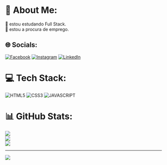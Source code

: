 # 💫 About Me:
🔭 estou estudando Full Stack.<br>🌱 estou a procura de emprego.<br>


## 🌐 Socials:
[![Facebook](https://img.shields.io/badge/Facebook-%231877F2.svg?logo=Facebook&logoColor=white)](https://facebook.com/https://www.facebook.com/profile.php?id=100028417740494) [![Instagram](https://img.shields.io/badge/Instagram-%23E4405F.svg?logo=Instagram&logoColor=white)](https://instagram.com/https://www.instagram.com/luc4shfddev/) [![LinkedIn](https://img.shields.io/badge/LinkedIn-%230077B5.svg?logo=linkedin&logoColor=white)](www.linkedin.com/in/lucas-henrique-0b2228286) 

# 💻 Tech Stack:
![HTML5](https://img.shields.io/badge/html5-%23E34F26.svg?style=for-the-badge&logo=html5&logoColor=white) ![CSS3](https://img.shields.io/badge/css3-%231572B6.svg?style=for-the-badge&logo=css3&logoColor=white) 
 ![JAVASCRIPT](https://img.shields.io/badge/JavaScript-F7DF1E?style=for-the-badge&logo=javascript&logoColor=black) 
# 📊 GitHub Stats:
![](https://github-readme-stats.vercel.app/api?username=luc4shfd&theme=dark&hide_border=false&include_all_commits=false&count_private=false)<br/>
![](https://github-readme-streak-stats.herokuapp.com/?user=luc4shfd&theme=dark&hide_border=false)<br/>
![](https://github-readme-stats.vercel.app/api/top-langs/?username=luc4shfd&theme=dark&hide_border=false&include_all_commits=false&count_private=false&layout=compact)

---
[![](https://visitcount.itsvg.in/api?id=luc4shfd&icon=0&color=0)](https://visitcount.itsvg.in)

<!-- Proudly created with GPRM ( https://gprm.itsvg.in ) -->
